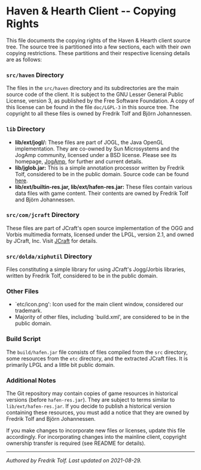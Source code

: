 # Haven & Hearth Client -- Copying Rights

This file documents the copying rights of the Haven & Hearth client source tree. 
The source tree is partitioned into a few sections, each with their own copying restrictions. 
These partitions and their respective licensing details are as follows:

### `src/haven` Directory
The files in the `src/haven` directory and its subdirectories are the main source code of the client. 
It is subject to the GNU Lesser General Public License, version 3, as published by the Free Software Foundation. 
A copy of this license can be found in the file `doc/LGPL-3` in this source tree. 
The copyright to all these files is owned by Fredrik Tolf and Björn Johannessen.

### `lib` Directory
- **lib/ext/jogl/:** These files are part of JOGL, the Java OpenGL implementation. 
They are co-owned by Sun Microsystems and the JogAmp community, licensed under a BSD license. 
Please see its homepage, [JogAmp](http://jogamp.org/), for further and current details.
- **lib/jglob.jar:** This is a simple annotation processor written by Fredrik Tolf, considered to be in the public domain. 
Source code can be found [here](http://www.dolda2000.com/gitweb/?p=jglob.git).
- **lib/ext/builtin-res.jar, lib/ext/hafen-res.jar:** These files contain various data files with game content. 
Their contents are owned by Fredrik Tolf and Björn Johannessen. 

### `src/com/jcraft` Directory
These files are part of JCraft's open source implementation of the OGG and Vorbis multimedia formats, licensed under the LPGL, version 2.1, and owned by JCraft, Inc. 
Visit [JCraft](http://www.jcraft.com/jorbis/) for details.

### `src/dolda/xiphutil` Directory
Files constituting a simple library for using JCraft's Jogg/Jorbis libraries, written by Fredrik Tolf, considered to be in the public domain.

### Other Files
- `etc/icon.png': Icon used for the main client window, considered our trademark.
- Majority of other files, including `build.xml', are considered to be in the public domain.

### Build Script
The `build/hafen.jar` file consists of files compiled from the `src` directory, some resources from the `etc` directory, and the extracted JCraft files. 
It is primarily LPGL and a little bit public domain.

### Additional Notes
The Git repository may contain copies of game resources in historical versions (before `hafen-res.jar`). 
They are subject to terms similar to `lib/ext/hafen-res.jar`. 
If you decide to publish a historical version containing these resources, you must add a notice that they are owned by Fredrik Tolf and Björn Johannessen.

If you make changes to incorporate new files or licenses, update this file accordingly. 
For incorporating changes into the mainline client, copyright ownership transfer is required (see README for details).

---

*Authored by Fredrik Tolf. Last updated on 2021-08-29.*

